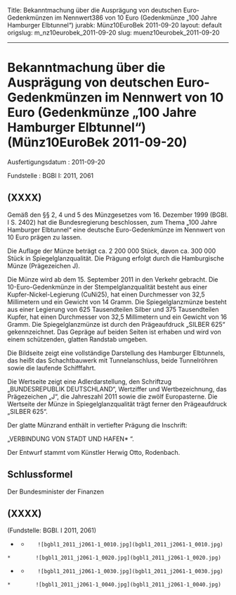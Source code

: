 Title: Bekanntmachung über die Ausprägung von deutschen Euro-Gedenkmünzen im Nennwert386
  von 10 Euro (Gedenkmünze „100 Jahre Hamburger Elbtunnel“)
jurabk: Münz10EuroBek 2011-09-20
layout: default
origslug: m_nz10eurobek_2011-09-20
slug: muenz10eurobek_2011-09-20

---

# Bekanntmachung über die Ausprägung von deutschen Euro-Gedenkmünzen im Nennwert von 10 Euro (Gedenkmünze „100 Jahre Hamburger Elbtunnel“) (Münz10EuroBek 2011-09-20)

Ausfertigungsdatum
:   2011-09-20

Fundstelle
:   BGBl I: 2011, 2061


## (XXXX)

Gemäß den §§ 2, 4 und 5 des Münzgesetzes vom 16. Dezember 1999 (BGBl.
I S. 2402) hat die Bundesregierung beschlossen, zum Thema „100 Jahre
Hamburger Elbtunnel“ eine deutsche Euro-Gedenkmünze im Nennwert von 10
Euro prägen zu lassen.

Die Auflage der Münze beträgt ca. 2 200 000 Stück, davon ca. 300 000
Stück in Spiegelglanzqualität. Die Prägung erfolgt durch die
Hamburgische Münze (Prägezeichen J).

Die Münze wird ab dem 15. September 2011 in den Verkehr gebracht. Die
10-Euro-Gedenkmünze in der Stempelglanzqualität besteht aus einer
Kupfer-Nickel-Legierung (CuNi25), hat einen Durchmesser von 32,5
Millimetern und ein Gewicht von 14 Gramm. Die Spiegelglanzmünze
besteht aus einer Legierung von 625 Tausendteilen Silber und 375
Tausendteilen Kupfer, hat einen Durchmesser von 32,5 Millimetern und
ein Gewicht von 16 Gramm. Die Spiegelglanzmünze ist durch den
Prägeaufdruck „SILBER 625“ gekennzeichnet. Das Gepräge auf beiden
Seiten ist erhaben und wird von einem schützenden, glatten Randstab
umgeben.

Die Bildseite zeigt eine vollständige Darstellung des Hamburger
Elbtunnels, das heißt das Schachtbauwerk mit Tunnelanschluss, beide
Tunnelröhren sowie die laufende Schifffahrt.

Die Wertseite zeigt eine Adlerdarstellung, den Schriftzug
„BUNDESREPUBLIK DEUTSCHLAND“, Wertziffer und Wertbezeichnung, das
Prägezeichen „J“, die Jahreszahl 2011 sowie die zwölf Europasterne.
Die Wertseite der Münze in Spiegelglanzqualität trägt ferner den
Prägeaufdruck „SILBER 625“.

Der glatte Münzrand enthält in vertiefter Prägung die Inschrift:

„VERBINDUNG VON STADT UND HAFEN*             “.

Der Entwurf stammt vom Künstler Herwig Otto, Rodenbach.


## Schlussformel

Der Bundesminister der Finanzen


## (XXXX)

(Fundstelle: BGBl. I 2011, 2061)


*    *        ![bgbl1_2011_j2061-1_0010.jpg](bgbl1_2011_j2061-1_0010.jpg)
    *        ![bgbl1_2011_j2061-1_0020.jpg](bgbl1_2011_j2061-1_0020.jpg)

*    *        ![bgbl1_2011_j2061-1_0030.jpg](bgbl1_2011_j2061-1_0030.jpg)
    *        ![bgbl1_2011_j2061-1_0040.jpg](bgbl1_2011_j2061-1_0040.jpg)


